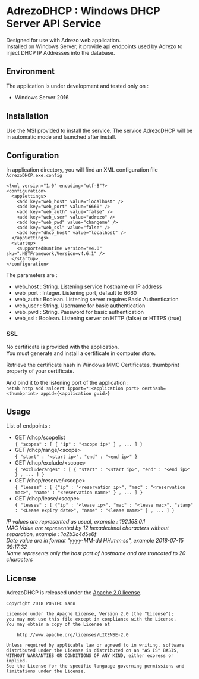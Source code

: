 # AdrezoDHCP : Windows DHCP Server API Service

Designed for use with Adrezo web application.  
Installed on Windows Server, it provide api endpoints used by Adrezo to inject DHCP IP Addresses into the database.

## Environment

The application is under development and tested only on :
- Windows Server 2016

## Installation

Use the MSI provided to install the service.
The service AdrezoDHCP will be in automatic mode and launched after install.

## Configuration
In application directory, you will find an XML configuration file `AdrezoDHCP.exe.config`  

````
<?xml version="1.0" encoding="utf-8"?>
<configuration>
  <appSettings>
    <add key="web_host" value="localhost" />
    <add key="web_port" value="6660" />
    <add key="web_auth" value="false" />
    <add key="web_user" value="adrezo" />
    <add key="web_pwd" value="changeme" />
    <add key="web_ssl" value="false" />
    <add key="dhcp_host" value="localhost" />
  </appSettings>
  <startup>
    <supportedRuntime version="v4.0" sku=".NETFramework,Version=v4.6.1" />
  </startup>
</configuration>
````

The parameters are :
- web_host : String. Listening service hostname or IP address
- web_port : Integer. Listening port, default to 6660
- web_auth : Boolean. Listening server requires Basic Authentication
- web_user : String. Username for basic authentication
- web_pwd : String. Password for basic authentication
- web_ssl : Boolean. Listening server on HTTP (false) or HTTPS (true)

### SSL
No certificate is provided with the application.  
You must generate and install a certificate in computer store.  

Retrieve the certificate hash in Windows MMC Certificates, thumbprint property of your certificate.  

And bind it to the listening port of the application :  
`netsh http add sslcert ipport=*:<application port> certhash=<thumbprint> appid={<application guid>}`

## Usage

List of endpoints :

- GET /dhcp/scopelist  
`{ "scopes" : [ { "ip" : "<scope ip>" } , ... ] }`
- GET /dhcp/range/&lt;scope&gt;  
`{ "start" : "<start ip>", "end" : "<end ip>" }`
- GET /dhcp/exclude/&lt;scope&gt;  
`{ "excluderanges" : [ { "start" : "<start ip>", "end" : "<end ip>" } , ... ] }`
- GET /dhcp/reserve/&lt;scope&gt;  
`{ "leases" : [ {"ip" : "<reservation ip>", "mac" : "<reservation mac>", "name" : "<reservation name>" } , ... ] }`
- GET /dhcp/lease/&lt;scope&gt;  
`{ "leases" : [ {"ip" : "<lease ip>", "mac" : "<lease mac>", "stamp" : "<Lease expiry date>", "name" : "<lease name>" } , ... ] }`

_IP values are represented as usual, example : 192.168.0.1_  
_MAC Value are represented by 12 hexadecimal characters without separation, example : 1a2b3c4d5e6f_  
_Date value are in format "yyyy-MM-dd HH:mm:ss", example 2018-07-15 09:17:32_  
_Name represents only the host part of hostname and are truncated to 20 characters_  

## License

AdrezoDHCP is released under the [Apache 2.0 license](./LICENSE).

````
Copyright 2018 POSTEC Yann

Licensed under the Apache License, Version 2.0 (the "License");
you may not use this file except in compliance with the License.
You may obtain a copy of the License at

    http://www.apache.org/licenses/LICENSE-2.0

Unless required by applicable law or agreed to in writing, software
distributed under the License is distributed on an "AS IS" BASIS,
WITHOUT WARRANTIES OR CONDITIONS OF ANY KIND, either express or implied.
See the License for the specific language governing permissions and
limitations under the License.
````
